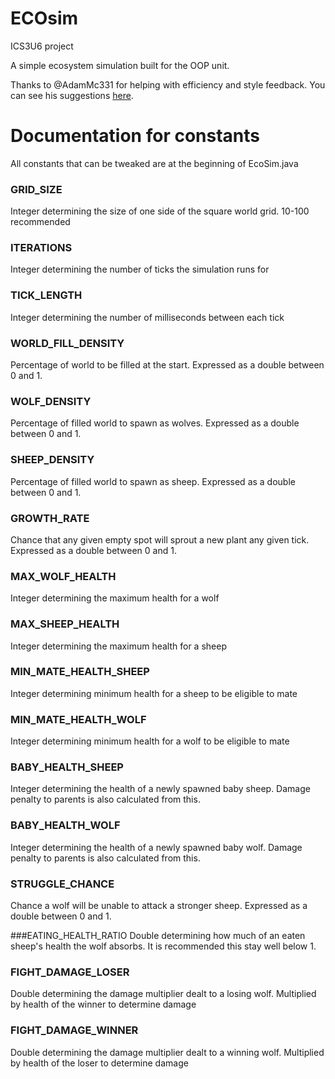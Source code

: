 # ECOsim
ICS3U6 project

A simple ecosystem simulation built for the OOP unit.

Thanks to @AdamMc331 for helping with efficiency and style feedback. You can see his suggestions [here](https://github.com/AdamMc331/ecosim).

# Documentation for constants
All constants that can be tweaked are at the beginning of EcoSim.java

### GRID_SIZE
Integer determining the size of one side of the square world grid. 10-100 recommended

### ITERATIONS
Integer determining the number of ticks the simulation runs for

### TICK_LENGTH
Integer determining the number of milliseconds between each tick

### WORLD_FILL_DENSITY
Percentage of world to be filled at the start. Expressed as a double between 0 and 1.

### WOLF_DENSITY
Percentage of filled world to spawn as wolves. Expressed as a double between 0 and 1.

### SHEEP_DENSITY
Percentage of filled world to spawn as sheep. Expressed as a double between 0 and 1.

### GROWTH_RATE
Chance that any given empty spot will sprout a new plant any given tick. Expressed as a double between 0 and 1.

### MAX_WOLF_HEALTH
Integer determining the maximum health for a wolf

### MAX_SHEEP_HEALTH
Integer determining the maximum health for a sheep

### MIN_MATE_HEALTH_SHEEP
Integer determining minimum health for a sheep to be eligible to mate

### MIN_MATE_HEALTH_WOLF
Integer determining minimum health for a wolf to be eligible to mate

### BABY_HEALTH_SHEEP
Integer determining the health of a newly spawned baby sheep. Damage penalty to parents is also calculated from this.

### BABY_HEALTH_WOLF
Integer determining the health of a newly spawned baby wolf. Damage penalty to parents is also calculated from this.

### STRUGGLE_CHANCE
Chance a wolf will be unable to attack a stronger sheep. Expressed as a double between 0 and 1.

###EATING_HEALTH_RATIO
Double determining how much of an eaten sheep's health the wolf absorbs. It is recommended this stay well below 1.

### FIGHT_DAMAGE_LOSER
Double determining the damage multiplier dealt to a losing wolf. Multiplied by health of the winner to determine damage

### FIGHT_DAMAGE_WINNER
Double determining the damage multiplier dealt to a winning wolf. Multiplied by health of the loser to determine damage

